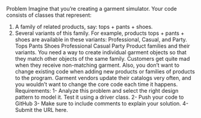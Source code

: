 Problem
Imagine that you’re creating a garment simulator. Your code consists of classes that
represent:
1. A family of related products, say: tops + pants + shoes.
2. Several variants of this family. For example, products tops + pants + shoes are
available in these variants: Professional, Casual, and Party.
Tops Pants Shoes
Professional
Casual
Party
Product families and their variants.
You need a way to create individual garment objects so that they match other objects of
the same family. Customers get quite mad when they receive non-matching garment.
Also, you don’t want to change existing code when adding new products or families of
products to the program. Garment vendors update their catalogs very often, and you
wouldn’t want to change the core code each time it happens.
Requirements:
1- Analyze this problem and select the right design pattern to model it. Test it using a
driver class.
2- Push your code to GitHub
3- Make sure to include comments to explain your solution.
4- Submit the URL here. 
